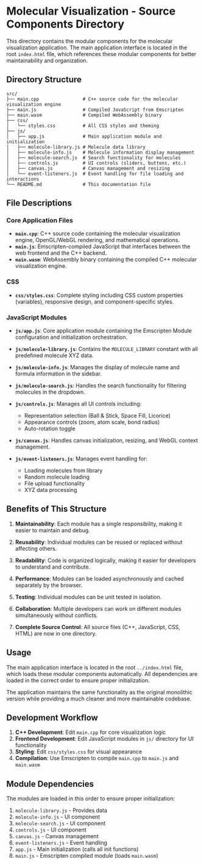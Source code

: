 # Molecular Visualization - Source Components Directory

This directory contains the modular components for the molecular visualization application. The main application interface is located in the root `index.html` file, which references these modular components for better maintainability and organization.

## Directory Structure

```
src/
├── main.cpp                # C++ source code for the molecular visualization engine
├── main.js                 # Compiled JavaScript from Emscripten
├── main.wasm               # Compiled WebAssembly binary
├── css/
│   └── styles.css          # All CSS styles and theming
├── js/
│   ├── app.js              # Main application module and initialization
│   ├── molecule-library.js # Molecule data library
│   ├── molecule-info.js    # Molecule information display management
│   ├── molecule-search.js  # Search functionality for molecules
│   ├── controls.js         # UI controls (sliders, buttons, etc.)
│   ├── canvas.js           # Canvas management and resizing
│   └── event-listeners.js  # Event handling for file loading and interactions
└── README.md               # This documentation file
```

## File Descriptions

### Core Application Files
- **`main.cpp`**: C++ source code containing the molecular visualization engine, OpenGL/WebGL rendering, and mathematical operations.
- **`main.js`**: Emscripten-compiled JavaScript that interfaces between the web frontend and the C++ backend.
- **`main.wasm`**: WebAssembly binary containing the compiled C++ molecular visualization engine.

### CSS
- **`css/styles.css`**: Complete styling including CSS custom properties (variables), responsive design, and component-specific styles.

### JavaScript Modules

- **`js/app.js`**: Core application module containing the Emscripten Module configuration and initialization orchestration.

- **`js/molecule-library.js`**: Contains the `MOLECULE_LIBRARY` constant with all predefined molecule XYZ data.

- **`js/molecule-info.js`**: Manages the display of molecule name and formula information in the sidebar.

- **`js/molecule-search.js`**: Handles the search functionality for filtering molecules in the dropdown.

- **`js/controls.js`**: Manages all UI controls including:
  - Representation selection (Ball & Stick, Space Fill, Licorice)
  - Appearance controls (zoom, atom scale, bond radius)
  - Auto-rotation toggle

- **`js/canvas.js`**: Handles canvas initialization, resizing, and WebGL context management.

- **`js/event-listeners.js`**: Manages event handling for:
  - Loading molecules from library
  - Random molecule loading
  - File upload functionality
  - XYZ data processing

## Benefits of This Structure

1. **Maintainability**: Each module has a single responsibility, making it easier to maintain and debug.

2. **Reusability**: Individual modules can be reused or replaced without affecting others.

3. **Readability**: Code is organized logically, making it easier for developers to understand and contribute.

4. **Performance**: Modules can be loaded asynchronously and cached separately by the browser.

5. **Testing**: Individual modules can be unit tested in isolation.

6. **Collaboration**: Multiple developers can work on different modules simultaneously without conflicts.

7. **Complete Source Control**: All source files (C++, JavaScript, CSS, HTML) are now in one directory.

## Usage

The main application interface is located in the root `../index.html` file, which loads these modular components automatically. All dependencies are loaded in the correct order to ensure proper initialization.

The application maintains the same functionality as the original monolithic version while providing a much cleaner and more maintainable codebase.

## Development Workflow

1. **C++ Development**: Edit `main.cpp` for core visualization logic
2. **Frontend Development**: Edit JavaScript modules in `js/` directory for UI functionality
3. **Styling**: Edit `css/styles.css` for visual appearance
4. **Compilation**: Use Emscripten to compile `main.cpp` to `main.js` and `main.wasm`

## Module Dependencies

The modules are loaded in this order to ensure proper initialization:
1. `molecule-library.js` - Provides data
2. `molecule-info.js` - UI component
3. `molecule-search.js` - UI component  
4. `controls.js` - UI component
5. `canvas.js` - Canvas management
6. `event-listeners.js` - Event handling
7. `app.js` - Main initialization (calls all init functions)
8. `main.js` - Emscripten compiled module (loads `main.wasm`) 